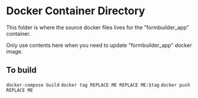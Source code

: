 # Docker Container Directory

This folder is where the source docker files lives for the "formbuilder_app" container. 

Only use contents here when you need to update "formbuilder_app" docker image.

## To build
`docker-compose build`
`docker tag REPLACE ME REPLACE ME:$tag`
`docker push REPLACE ME`
